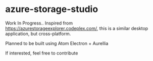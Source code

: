 # azure-storage-studio

Work In Progress..
Inspired from https://azurestorageexplorer.codeplex.com/, this is a similar desktop application, but cross-platform.

Planned to be built using Atom Electron + Aurellia

If interested, feel free to contribute
